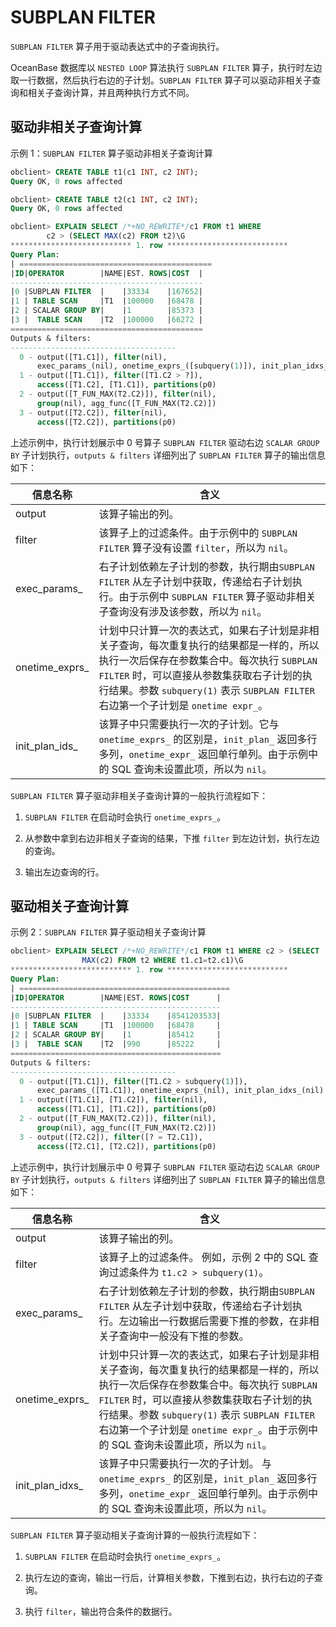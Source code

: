 # SUBPLAN FILTER

`SUBPLAN FILTER` 算子用于驱动表达式中的子查询执行。

OceanBase 数据库以 `NESTED LOOP` 算法执行 `SUBPLAN FILTER` 算子，执行时左边取一行数据，然后执行右边的子计划。`SUBPLAN FILTER` 算子可以驱动非相关子查询和相关子查询计算，并且两种执行方式不同。

## 驱动非相关子查询计算

示例 1：`SUBPLAN FILTER` 算子驱动非相关子查询计算

```sql
obclient> CREATE TABLE t1(c1 INT, c2 INT);
Query OK, 0 rows affected 

obclient> CREATE TABLE t2(c1 INT, c2 INT);
Query OK, 0 rows affected 

obclient> EXPLAIN SELECT /*+NO_REWRITE*/c1 FROM t1 WHERE 
        c2 > (SELECT MAX(c2) FROM t2)\G
*************************** 1. row ***************************
Query Plan: 
| ===========================================
|ID|OPERATOR        |NAME|EST. ROWS|COST  |
-------------------------------------------
|0 |SUBPLAN FILTER  |    |33334    |167652|
|1 | TABLE SCAN     |T1  |100000   |68478 |
|2 | SCALAR GROUP BY|    |1        |85373 |
|3 |  TABLE SCAN    |T2  |100000   |66272 |
===========================================
Outputs & filters: 
-------------------------------------
  0 - output([T1.C1]), filter(nil), 
      exec_params_(nil), onetime_exprs_([subquery(1)]), init_plan_idxs_(nil)
  1 - output([T1.C1]), filter([T1.C2 > ?]), 
      access([T1.C2], [T1.C1]), partitions(p0)
  2 - output([T_FUN_MAX(T2.C2)]), filter(nil), 
      group(nil), agg_func([T_FUN_MAX(T2.C2)])
  3 - output([T2.C2]), filter(nil), 
      access([T2.C2]), partitions(p0)
```

上述示例中，执行计划展示中 0 号算子 `SUBPLAN FILTER` 驱动右边 `SCALAR GROUP BY` 子计划执行，`outputs & filters` 详细列出了 `SUBPLAN FILTER` 算子的输出信息如下：

|    **信息名称**    |        **含义**       |
|----------------|------------------------|
| output         | 该算子输出的列。 |
| filter         | 该算子上的过滤条件。由于示例中的 `SUBPLAN FILTER` 算子没有设置 `filter`，所以为 `nil`。  |
| exec_params_   | 右子计划依赖左子计划的参数，执行期由`SUBPLAN FILTER` 从左子计划中获取，传递给右子计划执行。由于示例中 `SUBPLAN FILTER` 算子驱动非相关子查询没有涉及该参数，所以为 `nil`。   |
| onetime_exprs_ | 计划中只计算一次的表达式，如果右子计划是非相关子查询，每次重复执行的结果都是一样的，所以执行一次后保存在参数集合中。每次执行 `SUBPLAN FILTER` 时，可以直接从参数集获取右子计划的执行结果。参数 `subquery(1)` 表示 `SUBPLAN FILTER` 右边第一个子计划是 `onetime expr_`。 |
| init_plan_ids_ | 该算子中只需要执行一次的子计划。它与 `onetime_exprs_` 的区别是，`init_plan_` 返回多行多列，`onetime_expr_` 返回单行单列。由于示例中的 SQL 查询未设置此项，所以为 `nil`。  |

`SUBPLAN FILTER` 算子驱动非相关子查询计算的一般执行流程如下：

1. `SUBPLAN FILTER` 在启动时会执行 `onetime_exprs_`。  

2. 从参数中拿到右边非相关子查询的结果，下推 `filter` 到左边计划，执行左边的查询。

3. 输出左边查询的行。

## 驱动相关子查询计算

示例 2：`SUBPLAN FILTER` 算子驱动相关子查询计算

```sql
obclient> EXPLAIN SELECT /*+NO_REWRITE*/c1 FROM t1 WHERE c2 > (SELECT 
                MAX(c2) FROM t2 WHERE t1.c1=t2.c1)\G
*************************** 1. row ***************************
Query Plan: 
| ===============================================
|ID|OPERATOR        |NAME|EST. ROWS|COST      |
-----------------------------------------------
|0 |SUBPLAN FILTER  |    |33334    |8541203533|
|1 | TABLE SCAN     |T1  |100000   |68478     |
|2 | SCALAR GROUP BY|    |1        |85412     |
|3 |  TABLE SCAN    |T2  |990      |85222     |
===============================================
Outputs & filters: 
-------------------------------------
  0 - output([T1.C1]), filter([T1.C2 > subquery(1)]), 
      exec_params_([T1.C1]), onetime_exprs_(nil), init_plan_idxs_(nil)
  1 - output([T1.C1], [T1.C2]), filter(nil), 
      access([T1.C1], [T1.C2]), partitions(p0)
  2 - output([T_FUN_MAX(T2.C2)]), filter(nil), 
      group(nil), agg_func([T_FUN_MAX(T2.C2)])
  3 - output([T2.C2]), filter([? = T2.C1]), 
      access([T2.C1], [T2.C2]), partitions(p0)
```

上述示例中，执行计划展示中 0 号算子 `SUBPLAN FILTER` 驱动右边 `SCALAR GROUP BY` 子计划执行，`outputs & filters` 详细列出了 `SUBPLAN FILTER` 算子的输出信息如下：

|    **信息名称**    |       **含义**         |
|-----------------|------------------------|
| output          | 该算子输出的列。      |
| filter          | 该算子上的过滤条件。 例如，示例 2 中的 SQL 查询过滤条件为 `t1.c2 > subquery(1)`。     |
| exec_params_    | 右子计划依赖左子计划的参数，执行期由`SUBPLAN FILTER` 从左子计划中获取，传递给右子计划执行。左边输出一行数据后需要下推的参数，在非相关子查询中一般没有下推的参数。  |
| onetime_exprs_  | 计划中只计算一次的表达式，如果右子计划是非相关子查询，每次重复执行的结果都是一样的，所以执行一次后保存在参数集合中。每次执行 `SUBPLAN FILTER` 时，可以直接从参数集获取右子计划的执行结果。参数 `subquery(1)` 表示 `SUBPLAN FILTER` 右边第一个子计划是 `onetime expr_`。由于示例中的 SQL 查询未设置此项，所以为 `nil`。 |
| init_plan_idxs_ | 该算子中只需要执行一次的子计划。 与 `onetime_exprs_` 的区别是，`init_plan_` 返回多行多列，`onetime_expr_` 返回单行单列。由于示例中的 SQL 查询未设置此项，所以为 `nil`。      |

`SUBPLAN FILTER` 算子驱动相关子查询计算的一般执行流程如下：

1. `SUBPLAN FILTER` 在启动时会执行 `onetime_exprs_`。

2. 执行左边的查询，输出一行后，计算相关参数，下推到右边，执行右边的子查询。

3. 执行 `filter`，输出符合条件的数据行。
